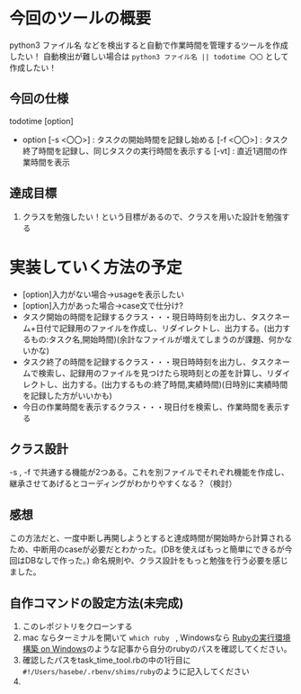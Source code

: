# 今回のツールの概要
python3 ファイル名 などを検出すると自動で作業時間を管理するツールを作成したい！
自動検出が難しい場合は ``` python3 ファイル名 || todotime 〇〇 ``` として作成したい！

## 今回の仕様
todotime [option]
- option
    [-s <〇〇>] : タスクの開始時間を記録し始める
    [-f <〇〇>] : タスク終了時間を記録し、同じタスクの実行時間を表示する
    [-vt] : 直近1週間の作業時間を表示

## 達成目標
1. クラスを勉強したい！という目標があるので、クラスを用いた設計を勉強する

# 実装していく方法の予定
- [option]入力がない場合->usageを表示したい
- [option]入力があった場合->case文で仕分け?
- タスク開始の時間を記録するクラス・・・現日時時刻を出力し、タスクネーム+日付で記録用のファイルを作成し、リダイレクトし、出力する。(出力するもの:タスク名,開始時間)(余計なファイルが増えてしまうのが課題、何かないかな)
- タスク終了の時間を記録するクラス・・・現日時時刻を出力し、タスクネームで検索し、記録用のファイルを見つけたら現時刻との差を計算し、リダイレクトし、出力する。(出力するもの:終了時間,実績時間)(日時別に実績時間を記録した方がいいかも)
- 今日の作業時間を表示するクラス・・・現日付を検索し、作業時間を表示する

## クラス設計
-s , -f で共通する機能が2つある。これを別ファイルでそれぞれ機能を作成し、継承させてあげるとコーディングがわかりやすくなる？（検討）

## 感想
この方法だと、一度中断し再開しようとすると達成時間が開始時から計算されるため、中断用のcaseが必要だとわかった。(DBを使えばもっと簡単にできるが今回はDBなしで作った。)
命名規則や、クラス設計をもっと勉強を行う必要を感じました。

## 自作コマンドの設定方法(未完成)

1. このレポジトリをクローンする
2. mac ならターミナルを開いて ```which ruby ``` , Windowsなら [Rubyの実行環境構築 on Windows](https://qiita.com/3no3_tw/items/8c0bcf258370d91bf6e0)のような記事から自分のrubyのパスを確認してください。
3. 確認したパスをtask_time_tool.rbの中の1行目に```#!/Users/hasebe/.rbenv/shims/ruby```のように記入してください
4. 